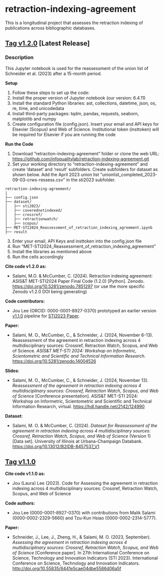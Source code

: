 # retraction-indexing-agreement

This is a longitudinal project that assesses the retraction indexing of publications across bibliographic databases.

## [Tag v1.2.0](https://github.com/infoqualitylab/retraction-indexing-agreement/tree/v1.2.0) [Latest Release] 

### Description
This Jupyter notebook is used for the reassessment of the union list of Schneider et al. (2023) after a 15-month period.

**Setup**
1. Follow these steps to set up the code:
2. Install the proper version of Jupyter notebook (our version: 6.4.11)
3. Install the standard Python libraries: ast, collections, datetime, json, os, re, time, and unicodedata 
4. Install third-party packages: tqdm, pandas, requests, seaborn, matplotlib and numpy
5. Create configuration file (config.json). Insert your email and API keys for Elsevier (Scopus)  and Web of Science. Institutional token (insttoken) will be required for Elsevier if you are running the code

**Run the Code**
1. Download “retraction-indexing-agreement” folder or clone the web URL: https://github.com/infoqualitylab/retraction-indexing-agreement.git
2. Set your working directory to  “retraction-indexing-agreement” and create ‘dataset’ and ‘result’ subfolders. Create subfolders for dataset as shown below. Add the April 2023 union list "unionlist_completed_2023-09-03-crws-ressess.csv" in the sti2023 subfolder.

```
retraction-indexing-agreement/
|
├── config.json
├── dataset/
│   ├── sti2023/ 
│   ├── coverednotindexed/
│   ├── crossref/
│   ├── retractionwatch/
│   ├── scopus/
├── MET-STI2024_Reassessment_of_retraction_indexing_agreement.ipynb
├── result
```

3. Enter your email, API Keys and insttoken into the config.json file
4. Run “MET-STI2024_Reassessment_of_retraction_indexing_agreement”
5. Install the libraries as mentioned above
6. Run the cells accordingly 

**Cite code v1.2.0 as:**
- Salami, M.O. & McCumber, C. (2024). Retraction indexing agreement: ASIS&T MET-STI2024 Paper Final Code (1.2.0) [Python]. Zenodo. https://doi.org/10.5281/zenodo.7851297 (or use the more specific Zenodo v1.2.0 DOI being generating)

 **Code contributors:**
 - Jou Lee (ORCID: 0000-0001-8927-0370) prototyped an earlier version [v1.1.0](https://github.com/infoqualitylab/retraction-indexing-agreement/tree/v1.1.0) pipeline for [STI2023 Paper](https://doi.org/10.55835/6441e5cae04dbe5586d06a5f).


**Paper:**
- Salami, M. O., McCumber, C., & Schneider, J. (2024, November 6-13). Reassessment of the agreement in retraction indexing across 4 multidisciplinary sources: Crossref, Retraction Watch, Scopus, and Web of Science. _ASIS&T MET-STI 2024: Workshop on Informetric, Scientometric and Scientific and Technical Information Research_. https://doi.org/10.5281/zenodo.14004526 

**Slides**:
- Salami, M. O., McCumber, C., & Schneider, J. (2024, November 13). _Reassessment of the agreement in retraction indexing across 4 multidisciplinary sources: Crossref, Retraction Watch, Scopus, and Web of Science_ [Conference presentation]. ASIS&T MET-STI 2024: Workshop on Informetric, Scientometric and Scientific and Technical Information Research, virtual. https://hdl.handle.net/2142/124990 

**Dataset**:
- Salami, M. O. & McCumber, C. (2024). _Dataset for Reassessment of the agreement in retraction indexing across 4 multidisciplinary sources: Crossref, Retraction Watch, Scopus, and Web of Science_ (Version 1) [Data set]. University of Illinois at Urbana-Champaign Databank. https://doi.org/10.13012/B2IDB-8457537_V1


## [Tag v1.1.0](https://github.com/infoqualitylab/retraction-indexing-agreement/tree/v1.1.0)
**Cite code v1.1.0 as:** <br>
- Jou (Laura) Lee (2023). Code for Assessing the agreement in retraction indexing across 4 multidisciplinary sources: Crossref, Retraction Watch, Scopus, and Web of Science <br>

 **Code authors:**
 - Jou Lee (0000-0001-8927-0370) with contributions from Malik Salami (0000-0002-2329-5660) and Tzu-Kun Hsiao (0000-0002-2314-5777).<br>

**Paper:**
- Schneider, J., Lee, J., Zheng, H., & Salami, M. O. (2023, September). _Assessing the agreement in retraction indexing across 4 multidisciplinary sources: Crossref, Retraction Watch, Scopus, and Web of Science_ [Conference paper]. In 27th International Conference on Science, Technology and Innovation Indicators (STI 2023). International Conference on Science, Technology and Innovation Indicators. http://doi.org/10.55835/6441e5cae04dbe5586d06a5f

